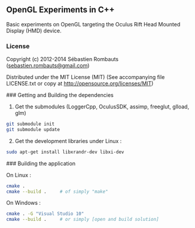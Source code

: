 OpenGL Experiments in C++
-------------------------

Basic experiments on OpenGL targeting the Oculus Rift Head Mounted Display (HMD) device.

### License

Copyright (c) 2012-2014 Sébastien Rombauts (sebastien.rombauts@gmail.com)

Distributed under the MIT License (MIT) (See accompanying file LICENSE.txt
or copy at http://opensource.org/licenses/MIT)

### Getting and Building the dependencies

1. Get the submodules (LoggerCpp, OculusSDK, assimp, freeglut, glload, glm)

```bash
git submodule init
git submodule update
```

2. Get the development libraries under Linux :

```bash
sudo apt-get install libxrandr-dev libxi-dev
```

### Building the application

On Linux :

```bash
cmake .
cmake --build .     # of simply "make"
```

On Windows :

```bash
cmake . -G "Visual Studio 10"
cmake --build .     # or simply [open and build solution]
```
